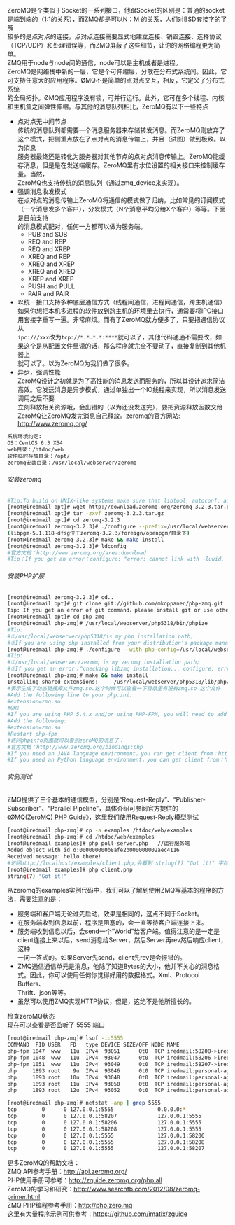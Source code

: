 ZeroMQ是个类似于Socket的一系列接口，他跟Socket的区别是：普通的socket是端到端的（1:1的关系），而ZMQ却是可以N：M 的关系，人们对BSD套接字的了解  
较多的是点对点的连接，点对点连接需要显式地建立连接、销毁连接、选择协议（TCP/UDP）和处理错误等，而ZMQ屏蔽了这些细节，让你的网络编程更为简单。  
ZMQ用于node与node间的通信，node可以是主机或者是进程。  
ZeroMQ是网络栈中新的一层，它是个可伸缩层，分散在分布式系统间。因此，它可支持任意大的应用程序。ØMQ不是简单的点对点交互，相反，它定义了分布式系统  
的全局拓扑。ØMQ应用程序没有锁，可并行运行。此外，它可在多个线程、内核和主机盒之间弹性伸缩。与其他的消息队列相比，ZeroMQ有以下一些特点  

* 点对点无中间节点  
传统的消息队列都需要一个消息服务器来存储转发消息。而ZeroMQ则放弃了这个模式，把侧重点放在了点对点的消息传输上，并且（试图）做到极致。以为消息  
服务器最终还是转化为服务器对其他节点的点对点消息传输上。ZeroMQ能缓存消息，但是是在发送端缓存。ZeroMQ里有水位设置的相关接口来控制缓存量。当然，  
ZeroMQ也支持传统的消息队列（通过zmq_device来实现）。
* 强调消息收发模式  
在点对点的消息传输上ZeroMQ将通信的模式做了归纳，比如常见的订阅模式（一个消息发多个客户），分发模式（N个消息平均分给X个客户）等等。下面是目前支持  
的消息模式配对，任何一方都可以做为服务端。
    * PUB and SUB
    * REQ and REP
    * REQ and XREP
    * XREQ and REP
    * XREQ and XREP
    * XREQ and XREQ
    * XREP and XREP
    * PUSH and PULL
    * PAIR and PAIR
* 以统一接口支持多种底层通信方式（线程间通信，进程间通信，跨主机通信）  
  如果你想把本机多进程的软件放到跨主机的环境里去执行，通常要将IPC接口用套接字重写一遍。非常麻烦。而有了ZeroMQ就方便多了，只要把通信协议从  
  `ipc:///xxx`改为`tcp://*.*.*.*:****`就可以了，其他代码通通不需要改，如果这个是从配置文件里读的话，那么程序就完全不要动了，直接复制到其他机器上  
  就可以了。以为ZeroMQ为我们做了很多。
* 异步，强调性能  
ZeroMQ设计之初就是为了高性能的消息发送而服务的，所以其设计追求简洁高效。它发送消息是异步模式，通过单独出一个IO线程来实现，所以消息发送调用之后不要  
立刻释放相关资源哦，会出错的（以为还没发送完），要把资源释放函数交给ZeroMQ让ZeroMQ发完消息自己释放。zeromq的官方网站: http://www.zeromq.org/  

```bash
系统环境约定:
OS：CentOS 6.3 X64
web目录：/htdoc/web
软件临时存放目录：/opt/
zeromq安装目录：/usr/local/webserver/zeromq
```
###### 安装zeromq
```bash
#Tip:To build on UNIX-like systems,make sure that libtool, autoconf, automake are installed.
[root@iredmail opt]# wget http://download.zeromq.org/zeromq-3.2.3.tar.gz
[root@iredmail opt]# tar -zxvf zeromq-3.2.3.tar.gz
[root@iredmail opt]# cd zeromq-3.2.3
[root@iredmail zeromq-3.2.3]# ./configure --prefix=/usr/local/webserver/zeromq --with-pgm=libpgm-5.1.118~dfsg
(libpgm-5.1.118~dfsg位于zeromq-3.2.3/foreign/openpgm/目录下)
[root@iredmail zeromq-3.2.3]# make && make install
[root@iredmail zeromq-3.2.3]# ldconfig
#官方文档：http://www.zeromq.org/area:download
#Tip：If you get an error：configure: "error: cannot link with -luuid, install uuid-dev".Please install e2fsprogs-devel
```
###### 安装PHP扩展
```bash
[root@iredmail zeromq-3.2.3]# cd..
[root@iredmail opt]# git clone git://github.com/mkoppanen/php-zmq.git
Tip: If you get an error of git command，please install git or use other download tools
[root@iredmail opt]# cd php-zmq
[root@iredmail php-zmq]# /usr/local/webserver/php5318/bin/phpize
#Tip: 
#①/usr/local/webserver/php5318/is my php installation path;
#②If you are using php installed from your distribution's package manager the 'phpize' command is usually in php-dev or php-devel package
[root@iredmail php-zmq]# ./configure --with-php-config=/usr/local/webserver/php5318/bin/php-config --with-zmq=/usr/local/webserver/zeromq
#Tip: 
#①/usr/local/webserver/zeromq is my zeromq installation path;
#②If you get an error："checking libzmq installation... configure: error: Unable to find libzmq installation",please use param"--with-zmq" specify the zeromq installation path.
[root@iredmail php-zmq]# make && make install
Installing shared extensions:     /usr/local/webserver/php5318/lib/php/extensions/no-debug-non-zts-20090626/
#表示生成了动态链接库文件zmq.so.这个时候可以查看一下目录里有没有zmq.so 这个文件．
#Add the following line to your php.ini:
#extension=zmq.so
#OR:
#If you are using PHP 5.4.x and/or using PHP-FPM, you will need to add a zmq.ini file in /etc/php5/conf.d:
#Add the following:
#extension=zmq.so
#Restart php-fpm
#访问phpinfo页面就可以看到zeroMQ的消息了：
#官方文档：http://www.zeromq.org/bindings:php
#If you need an JAVA language environment，you can get client from：https://github.com/zeromq/jzmq
#If you need an Python language environment，you can get client from：https://github.com/zeromq/pyzmq
```
###### 实例测试  
ZMQ提供了三个基本的通信模型，分别是“Request-Reply”、“Publisher-Subscriber”、“Parallel Pipeline”，具体介绍可参阅官方提供的  
[《ØMQ(ZeroMQ) PHP Guide》](http://zguide.zeromq.org/php:all)，这里我们使用Request-Reply模型测试  
```bash
[root@iredmail php-zmq]# cp -a examples /htdoc/web/examples
[root@iredmail php-zmq]# cd /htdoc/web/examples
[root@iredmail examples]# php poll-server.php   //运行服务端
Added object with id o:000000000b8afe2b000000002aec4116
Received message: hello there!
#访问http://localhost/examples/client.php,会看到 string(7) "Got it!" 字样，表示写入队列成功．
[root@iredmail examples]# php client.php
string(7) "Got it!"
```
从zeromq的examples实例代码中，我们可以了解到使用ZMQ写基本的程序的方法，需要注意的是：  

* 服务端和客户端无论谁先启动，效果是相同的，这点不同于Socket。
* 在服务端收到信息以前，程序是阻塞的，会一直等待客户端连接上来。
* 服务端收到信息以后，会send一个“World”给客户端。值得注意的是一定是client连接上来以后，send消息给Server，然后Server再rev然后响应client，这种  
    一问一答式的。如果Server先send，client先rev是会报错的。
* ZMQ通信通信单元是消息，他除了知道Bytes的大小，他并不关心的消息格式。因此，你可以使用任何你觉得好用的数据格式。Xml、Protocol Buffers、  
  Thrift、json等等。
* 虽然可以使用ZMQ实现HTTP协议，但是，这绝不是他所擅长的。  

检查zeroMQ状态  
现在可以查看是否监听了 5555 端口  
```bash
[root@iredmail php-zmq]# lsof -i:5555
COMMAND  PID USER   FD   type DEVICE SIZE/OFF NODE NAME
php-fpm 1047  www   11u  IPv4  93051      0t0  TCP iredmail:58208->iredmail:personal-agent (ESTABLISHED)
php-fpm 1048  www   11u  IPv4  93047      0t0  TCP iredmail:58206->iredmail:personal-agent (ESTABLISHED)
php-fpm 1051  www   11u  IPv4  93049      0t0  TCP iredmail:58207->iredmail:personal-agent (ESTABLISHED)
php     1893 root    9u  IPv4  93046      0t0  TCP iredmail:personal-agent (LISTEN)
php     1893 root   10u  IPv4  93048      0t0  TCP iredmail:personal-agent->iredmail:58206 (ESTABLISHED)
php     1893 root   11u  IPv4  93050      0t0  TCP iredmail:personal-agent->iredmail:58207 (ESTABLISHED)
php     1893 root   12u  IPv4  93052      0t0  TCP iredmail:personal-agent->iredmail:58208 (ESTABLISHED)

[root@iredmail php-zmq]# netstat -anp | grep 5555
tcp        0      0 127.0.0.1:5555              0.0.0.0:*                   LISTEN      1893/php            
tcp        0      0 127.0.0.1:58207             127.0.0.1:5555              ESTABLISHED 1051/php-fpm        
tcp        0      0 127.0.0.1:58206             127.0.0.1:5555              ESTABLISHED 1048/php-fpm        
tcp        0      0 127.0.0.1:58208             127.0.0.1:5555              ESTABLISHED 1047/php-fpm        
tcp        0      0 127.0.0.1:5555              127.0.0.1:58206             ESTABLISHED 1893/php            
tcp        0      0 127.0.0.1:5555              127.0.0.1:58208             ESTABLISHED 1893/php            
tcp        0      0 127.0.0.1:5555              127.0.0.1:58207             ESTABLISHED 1893/php
```

更多ZeroMQ的帮助文档：  
ZMQ API参考手册：http://api.zeromq.org/  
PHP使用手册可参考：http://zguide.zeromq.org/php:all  
ZeroMQ的学习和研究：http://www.searchtb.com/2012/08/zeromq-primer.html  
ZMQ PHP编程参考手册：http://php.zero.mq  
这里有大量程序示例可供参考：https://github.com/imatix/zguide  
